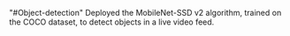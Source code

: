 "#Object-detection" 
Deployed the MobileNet-SSD v2 algorithm, trained on the COCO dataset, to detect objects in a live video feed.
